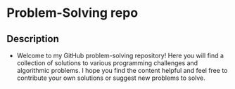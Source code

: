 # Problem-Solving repo

## Description
- Welcome to my GitHub problem-solving repository! Here you will find a collection of solutions to various programming challenges and algorithmic problems. I hope you find the content helpful and feel free to contribute your own solutions or suggest new problems to solve.
